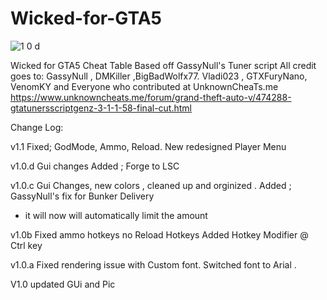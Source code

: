 # Wicked-for-GTA5
![1 0 d](https://user-images.githubusercontent.com/62859332/148196208-dbb4ce6b-5656-43f3-bbb6-6adc1080b9e7.png)


Wicked for GTA5
Cheat Table Based off GassyNull's Tuner script
All credit goes to:
 GassyNull , DMKiller ,BigBadWolfx77.
 Vladi023 , GTXFuryNano,  VenomKY
and Everyone who contributed at UnknownCheaTs.me
https://www.unknowncheats.me/forum/grand-theft-auto-v/474288-gtatunersscriptgenz-3-1-1-58-final-cut.html



Change Log:


v1.1
Fixed; 
GodMode,
Ammo,
Reload.
New redesigned Player Menu



v1.0.d
Gui changes
Added ;
Forge to LSC



v1.0.c
Gui Changes, new colors , cleaned up and orginized .
Added ;
GassyNull's fix for Bunker Delivery
* it will now will automatically limit the amount





v1.0b
Fixed 
ammo hotkeys
no Reload Hotkeys
Added Hotkey Modifier @ Ctrl key





v1.0.a
Fixed rendering issue with Custom font. Switched font to Arial .


V1.0 updated GUi and Pic   

